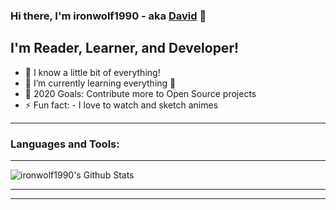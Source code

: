 
### Hi there, I'm ironwolf1990 - aka [David][website] 👋

## I'm Reader, Learner, and Developer!
- 🔭 I know a little bit of everything!
- 🌱 I’m currently learning everything 🤣
- 🥅 2020 Goals: Contribute more to Open Source projects
- ⚡ Fun fact: - I love to watch and sketch animes

---

### Languages and Tools:

---

<img align="centre" alt="ironwolf1990's Github Stats" src="https://github-readme-stats.vercel.app/api?username=ironwolf1990&show_icons=true&theme=monokai&hide_border=true" />

---

<!-- [![Top Langs](https://github-readme-stats.vercel.app/api/top-langs/?username=ironwolf1990)](https://github.com/ironwolf1990/github-readme-stats) -->

---

[website]: https://anshdaviddev.com/
[youtube]: https://www.youtube.com/channel/UC8SEKa2qg_vnxo-7AoKMA1w?view_as=subscriber
[instagram]: ...
[linkedin]: https://www.linkedin.com/in/ansh-david-071b0354/